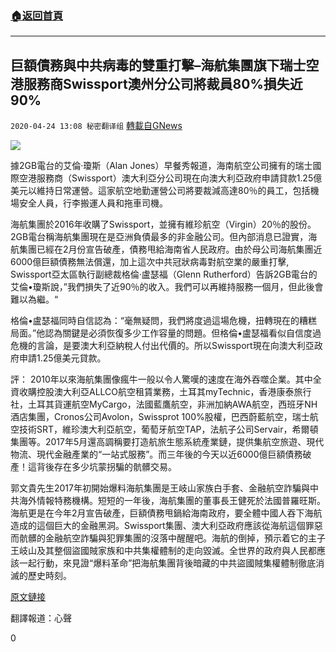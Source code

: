 ###  [:house:返回首頁](https://github.com/ourhimalayas/txt)
---

## 巨額債務與中共病毒的雙重打擊&#8211;海航集團旗下瑞士空港服務商Swissport澳州分公司將裁員80%損失近90%
`2020-04-24 13:08 秘密翻译组` [轉載自GNews](https://gnews.org/zh-hant/183674/)

![](https://s3.amazonaws.com/gnews-media-offload/wp-content/uploads/2020/04/24130736/WhatsApp-Image-2020-04-25-at-2.20.57-AM-1.jpeg)

據2GB電台的艾倫·瓊斯（Alan Jones）早餐秀報道，海南航空公司擁有的瑞士國際空港服務商（Swissport）澳大利亞分公司現在向澳大利亞政府申請貸款1.25億美元以維持日常運營。這家航空地勤運營公司將要裁減高達80％的員工，包括機場安全人員，行李搬運人員和拖車司機。

海航集團於2016年收購了Swissport，並擁有維珍航空（Virgin）20％的股份。2GB電台稱海航集團現在是亞洲負債最多的非金融公司。但內部消息已證實，海航集團已經在2月份宣告破產，債務甩給海南省人民政府。由於母公司海航集團近6000億巨額債務無法償還，加上這次中共冠狀病毒對航空業的嚴重打擊, Swissport亞太區執行副總裁格倫·盧瑟福（Glenn Rutherford）告訴2GB電台的艾倫•瓊斯說，”我們損失了近90％的收入。我們可以再維持服務一個月，但此後會難以為繼。“

格倫•盧瑟福同時自信認為：“毫無疑問，我們將度過這場危機，扭轉現在的糟糕局面。”他認為關鍵是必須恢復多少工作容量的問題。但格倫•盧瑟福看似自信度過危機的言論，是要澳大利亞納稅人付出代價的。所以Swissport現在向澳大利亞政府申請1.25億美元貸款。

評：
2010年以來海航集團像瘋牛一般以令人驚嘆的速度在海外吞噬企業。其中全資收購控股澳大利亞ALLCO航空租賃業務，土耳其myTechnic，香港康泰旅行社，土耳其貨運航空MyCargo，法國藍鷹航空，非洲加納AWA航空，西班牙NH酒店集團，Cronos公司Avolon，Swissprot 100%股權，巴西蔚藍航空，瑞士航空技術SRT，維珍澳大利亞航空，葡萄牙航空TAP，法航子公司Servair，希爾頓集團等。2017年5月還高調稱要打造航旅生態系統產業鏈，提供集航空旅遊、現代物流、現代金融產業的“一站式服務”。而三年後的今天以近6000億巨額債務破產！這背後存在多少坑蒙拐騙的骯髒交易。

郭文貴先生2017年初開始爆料海航集團是王岐山家族白手套、金融航空詐騙與中共海外情報特務機構。短短的一年後，海航集團的董事長王健死於法國普羅旺斯。海航更是在今年2月宣告破產，巨額債務甩鍋給海南政府，要全體中國人吞下海航造成的這個巨大的金融黑洞。Swissport集團、澳大利亞政府應該從海航這個罪惡而骯髒的金融航空詐騙與犯罪集團的沒落中醒醒吧。海航的倒掉，預示着它的主子王岐山及其整個盜國賊家族和中共集權體制的走向毀滅。全世界的政府與人民都應該一起行動，來見證“爆料革命”把海航集團背後暗藏的中共盜國賊集權體制徹底消滅的歷史時刻。

[原文鏈接](https://www.2gb.com/chinese-owned-swissport-wants-125-million-from-aussie-taxpayers-to-keep-operations-going/)

翻譯報道：心聲

0
